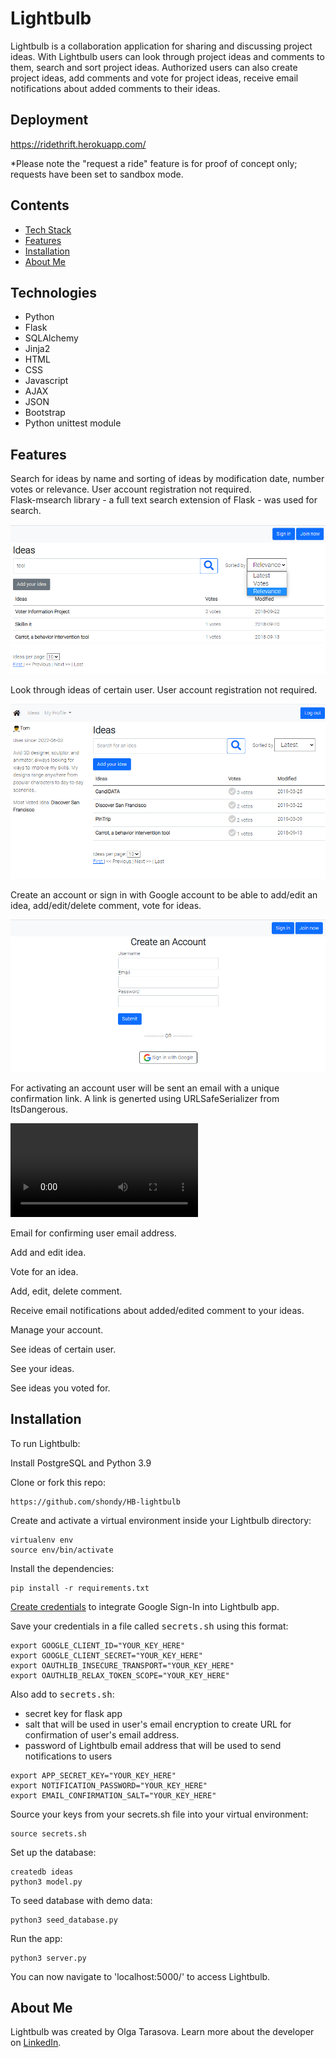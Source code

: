 # Lightbulb

Lightbulb is a collaboration application for sharing and discussing project ideas. With Lightbulb users can look through project ideas and comments to them, search and sort project ideas. Authorized users can also create project ideas, add comments and vote for project ideas, receive email notifications about added comments to their ideas.


## Deployment
https://ridethrift.herokuapp.com/

*Please note the "request a ride" feature is for proof of concept only;
requests have been set to sandbox mode.

## Contents
* [Tech Stack](#technologies)
* [Features](#features)
* [Installation](#install)
* [About Me](#aboutme)

## <a name="technologies"></a>Technologies
- Python
- Flask
- SQLAlchemy
- Jinja2
- HTML
- CSS
- Javascript
- AJAX
- JSON
- Bootstrap
- Python unittest module

## <a name="features"></a>Features

Search for ideas by name and sorting of ideas by modification date, number votes or relevance. User account registration not required. <br />
Flask-msearch library - a full text search extension of Flask - was used for search.

![Ideas Search Logged out](/static/img/_readme-img/search.png)

Look through ideas of certain user. User account registration not required.

![Users Ideas Logged out](/static/img/_readme-img/users-ideas.png)

Create an account or sign in with Google account to be able to add/edit an idea, add/edit/delete comment, vote for ideas.

![Create account Logged out](/static/img/_readme-img/create-account.png)

For activating an account user will be sent an email with a unique confirmation link. A link is generted using URLSafeSerializer from ItsDangerous.

![Confirm account Logged out](/static/img/_readme-img/confirm-account.mp4)


Email for confirming user email address.

Add and edit idea.

Vote for an idea.

Add, edit, delete comment.

Receive email notifications about added/edited comment to your ideas.

Manage your account.

See ideas of certain user.

See your ideas.

See ideas you voted for.


## <a name="install"></a>Installation

To run Lightbulb:

Install PostgreSQL and Python 3.9

Clone or fork this repo:

```
https://github.com/shondy/HB-lightbulb
```

Create and activate a virtual environment inside your Lightbulb directory:

```
virtualenv env
source env/bin/activate
```

Install the dependencies:

```
pip install -r requirements.txt
```

[Create credentials](https://developers.google.com/identity/gsi/web/guides/get-google-api-clientid) to integrate Google Sign-In into Lightbulb app.

Save your credentials in a file called <kbd>secrets.sh</kbd> using this format:

```
export GOOGLE_CLIENT_ID="YOUR_KEY_HERE"
export GOOGLE_CLIENT_SECRET="YOUR_KEY_HERE"
export OAUTHLIB_INSECURE_TRANSPORT="YOUR_KEY_HERE"
export OAUTHLIB_RELAX_TOKEN_SCOPE="YOUR_KEY_HERE"

```
Also add to <kbd>secrets.sh</kbd>:
- secret key for flask app 
- salt that will be used in user's email encryption to create URL for confirmation of user's email address.
- password of Lightbulb email address that will be used to send notifications to users

```
export APP_SECRET_KEY="YOUR_KEY_HERE"
export NOTIFICATION_PASSWORD="YOUR_KEY_HERE"
export EMAIL_CONFIRMATION_SALT="YOUR_KEY_HERE"
```

Source your keys from your secrets.sh file into your virtual environment:

```
source secrets.sh
```

Set up the database:

```
createdb ideas
python3 model.py
```

To seed database with demo data:

```
python3 seed_database.py
```

Run the app:

```
python3 server.py
```

You can now navigate to 'localhost:5000/' to access Lightbulb.

## <a name="aboutme"></a>About Me
Lightbulb was created by Olga Tarasova. Learn more about the developer on [LinkedIn](https://www.linkedin.com/in/olga-tarasova-100987183).
```